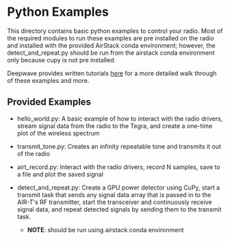 # Python Examples

This directory contains basic python examples to control your radio. Most of the required modules to run these examples are pre installed on the radio and installed with the provided AirStack conda environment; however, the detect_and_repeat.py should be run from the airstack conda environment only because cupy is not pre installed.

Deepwave provides written tutorials [here](https://docs.deepwave.ai/Tutorials/) for a more detailed walk through of these examples and more.

## Provided Examples

* hello_world.py: A basic example of how to interact with the radio drivers, stream signal data from the radio to the Tegra, and create a one-time plot of the wireless spectrum

* transmit_tone.py: Creates an infinity repeatable tone and transmits it out of the radio

* airt_record.py: Interact with the radio drivers, record N samples, save to a file and plot the saved signal

* detect_and_repeat.py: Create a GPU power detector using CuPy, start a transmit task that sends any signal data array that is passed in to the AIR-T's RF transmitter, start the transceiver and continuously receive signal data, and repeat detected signals by sending them to the transmit task. 
    * **NOTE**: should be run using airstack conda environment